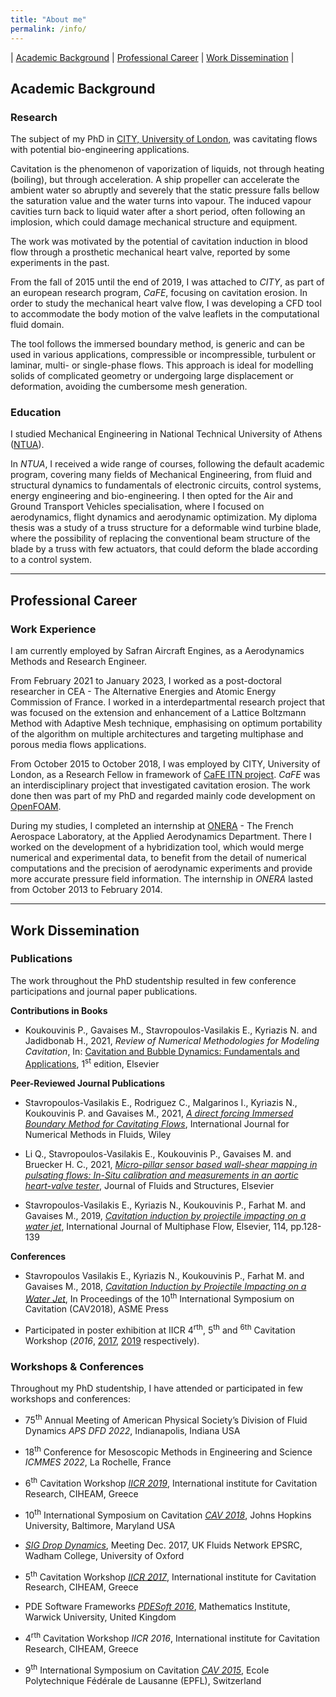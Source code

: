 ```yaml
---
title: "About me"
permalink: /info/
---
```


| [Academic Background](#academic-background) | [Professional Career](#professional-career) | [Work Dissemination](#work-dissemination) |

## Academic Background
### Research
The subject of my PhD in [CITY, University of London](https://www.city.ac.uk/), was cavitating flows with potential bio-engineering applications.

Cavitation is the phenomenon of vaporization of liquids, not through heating (boiling), but through acceleration. A ship propeller can accelerate the ambient water so abruptly and severely that the static pressure falls bellow the saturation value and the water turns into vapour. The induced vapour cavities turn back to liquid water after a short period, often following an implosion, which could damage mechanical structure and equipment.

The work was motivated by the potential of cavitation induction in blood flow through a prosthetic mechanical heart valve, reported by some experiments in the past.

From the fall of 2015 until the end of 2019, I was attached to _CITY_, as part of an european research program, _CaFE_, focusing on cavitation erosion. In order to study the mechanical heart valve flow, I was developing a CFD tool to accommodate the body motion of the valve leaflets in the computational fluid domain.

The tool follows the immersed boundary method, is generic and can be used in various applications, compressible or incompressible, turbulent or laminar, multi- or single-phase flows. This approach is ideal for modelling solids of complicated geometry or undergoing large displacement or deformation, avoiding the cumbersome mesh generation.

### Education

I studied Mechanical Engineering in National Technical University of Athens ([NTUA](https://www.ntua.gr)).

In _NTUA_, I received a wide range of courses, following the default academic program, covering many fields of Mechanical Engineering, from fluid and structural dynamics to fundamentals of electronic circuits, control systems, energy engineering and bio-engineering. I then opted for the Air and Ground Transport Vehicles specialisation, where I focused on aerodynamics, flight dynamics and aerodynamic optimization.
My diploma thesis was a study of a truss structure for a deformable wind turbine blade, where the possibility of replacing the conventional beam structure of the blade by a truss with few actuators, that could deform the blade according to a control system.

***

## Professional Career
### Work Experience

I am currently employed by Safran Aircraft Engines, as a Aerodynamics Methods and Research Engineer.

From February 2021 to January 2023, I worked as a post-doctoral researcher in CEA - The Alternative Energies and Atomic Energy Commission of France. I worked in a interdepartmental research project that was focused on the extension and enhancement of a Lattice Boltzmann Method with Adaptive Mesh technique, emphasising on optimum portability of the algorithm on multiple architectures and targeting multiphase and porous media flows applications.

From October 2015 to October 2018, I was employed by CITY, University of London, as a Research Fellow in framework of [CaFE ITN project](https://cordis.europa.eu/project/id/642536). _CaFE_ was an interdisciplinary project that investigated cavitation erosion. The work done then was part of my PhD and regarded mainly code development on [OpenFOAM](https://github.com/OpenFOAM/OpenFOAM-2.4.x).

During my studies, I completed an internship at [ONERA](https://www.onera.fr) - The French Aerospace Laboratory, at the Applied Aerodynamics Department. There I worked on the development of a hybridization tool, which would merge numerical and experimental data, to benefit from the detail of numerical computations and the precision of aerodynamic experiments and provide more accurate pressure field information. The internship in _ONERA_ lasted from October 2013 to February 2014.

***

## Work Dissemination
### Publications

The work throughout the PhD studentship resulted in few conference participations and journal paper publications.

**Contributions in Books**

- Koukouvinis P., Gavaises M., Stavropoulos-Vasilakis E., Kyriazis N. and Jadidbonab H., 2021, _Review of Numerical Methodologies for Modeling Cavitation_, In: [Cavitation and Bubble Dynamics: Fundamentals and Applications](https://www.elsevier.com/books/cavitation-and-bubble-dynamics/koukouvinis/978-0-12-823388-7), 1<sup>st</sup> edition, Elsevier

**Peer-Reviewed Journal Publications**

- Stavropoulos-Vasilakis E., Rodriguez C., Malgarinos I., Kyriazis N., Koukouvinis P. and Gavaises M., 2021, [_A direct forcing Immersed Boundary Method for Cavitating Flows_](https://doi.org/10.1002/fld.5026), International Journal for Numerical Methods in Fluids, Wiley

- Li Q., Stavropoulos-Vasilakis E., Koukouvinis P., Gavaises M. and Bruecker H. C., 2021, [_Micro-pillar sensor based wall-shear mapping in pulsating flows: In-Situ calibration and measurements in an aortic heart-valve tester_](https://doi.org/10.1016/j.jfluidstructs.2021.103346), Journal of Fluids and Structures, Elsevier

- Stavropoulos-Vasilakis E., Kyriazis N., Koukouvinis P., Farhat M. and Gavaises M., 2019, [_Cavitation induction by projectile impacting on a water jet_](https://doi.org/10.1016/j.ijmultiphaseflow.2019.03.001), International Journal of Multiphase Flow, Elsevier, 114, pp.128-139

**Conferences**

- Stavropoulos Vasilakis E., Kyriazis N., Koukouvinis P., Farhat M. and Gavaises M., 2018, [_Cavitation Induction by Projectile Impacting on a Water Jet_](http://ebooks.asmedigitalcollection.asme.org/content.aspx?bookid=2565&sectionid=206551373), In Proceedings of the 10<sup>th</sup> International Symposium on Cavitation (CAV2018), ASME Press

- Participated in poster exhibition at IICR 4<sup>rth</sup>, 5<sup>th</sup> and <sup>6th</sup> Cavitation Workshop (_2016_, [2017](http://iicr2017.net/), [2019](http://iicr2019.net/) respectively).

### Workshops & Conferences

Throughout my PhD studentship, I have attended or participated in few workshops and conferences:

- 75<sup>th</sup> Annual Meeting of American Physical Society’s Division of Fluid Dynamics _APS DFD 2022_, Indianapolis, Indiana USA

- 18<sup>th</sup> Conference for Mesoscopic Methods in Engineering and Science _ICMMES 2022_, La Rochelle, France

- 6<sup>th</sup> Cavitation Workshop [_IICR 2019_](http://iicr2019.net), International institute for Cavitation Research, CIHEAM, Greece

- 10<sup>th</sup> International Symposium on Cavitation [_CAV 2018_](https://cav2018.jhu.edu/), Johns Hopkins University, Baltimore, Maryland USA

- [_SIG Drop Dynamics_](https://fluids.ac.uk/sig/DropDynamics), Meeting Dec. 2017, UK Fluids Network EPSRC, Wadham College, University of Oxford

- 5<sup>th</sup> Cavitation Workshop [_IICR 2017_](http://iicr2017.net), International institute for Cavitation Research, CIHEAM, Greece

- PDE Software Frameworks [_PDESoft 2016_](https://warwick.ac.uk/fac/sci/maths/research/events/2015-16/nonsymposium/pde/), Mathematics Institute, Warwick University, United Kingdom

- 4<sup>rth</sup> Cavitation Workshop _IICR 2016_, International institute for Cavitation Research, CIHEAM, Greece

- 9<sup>th</sup> International Symposium on Cavitation [_CAV 2015_](https://archiveweb.epfl.ch/cav2015.epfl.ch/), Ecole Polytechnique Fédérale de Lausanne (EPFL), Switzerland
